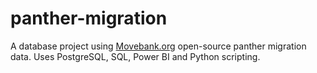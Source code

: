 # panther-migration
A database project using [Movebank.org]([url](https://www.doi.org/10.5441/001/1.3c4fv0m4)) open-source panther migration data. Uses PostgreSQL, SQL, Power BI and Python scripting.

